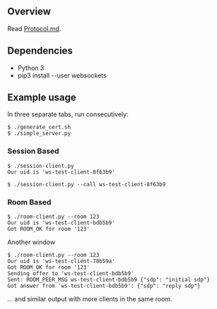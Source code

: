 ## Overview

Read [Protocol.md](Protocol.md).

## Dependencies

* Python 3
* pip3 install --user websockets

## Example usage

In three separate tabs, run consecutively:

```console
$ ./generate_cert.sh
$ ./simple_server.py
```

### Session Based

```console
$ ./session-client.py
Our uid is 'ws-test-client-8f63b9'
```

```console
$ ./session-client.py --call ws-test-client-8f63b9
```

### Room Based

```console
$ ./room-client.py --room 123
Our uid is 'ws-test-client-bdb5b9'
Got ROOM_OK for room '123'
```

Another window

```console
$ ./room-client.py --room 123
Our uid is 'ws-test-client-78b59a'
Got ROOM_OK for room '123'
Sending offer to 'ws-test-client-bdb5b9'
Sent: ROOM_PEER_MSG ws-test-client-bdb5b9 {"sdp": "initial sdp"}
Got answer from 'ws-test-client-bdb5b9': {"sdp": "reply sdp"}
```

... and similar output with more clients in the same room.
